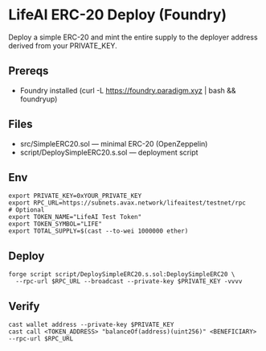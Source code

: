 # LifeAI ERC-20 Deploy (Foundry)

Deploy a simple ERC-20 and mint the entire supply to the deployer address derived from your PRIVATE_KEY.

## Prereqs

- Foundry installed (curl -L https://foundry.paradigm.xyz | bash && foundryup)

## Files

- src/SimpleERC20.sol — minimal ERC-20 (OpenZeppelin)
- script/DeploySimpleERC20.s.sol — deployment script

## Env

```
export PRIVATE_KEY=0xYOUR_PRIVATE_KEY
export RPC_URL=https://subnets.avax.network/lifeaitest/testnet/rpc
# Optional
export TOKEN_NAME="LifeAI Test Token"
export TOKEN_SYMBOL="LIFE"
export TOTAL_SUPPLY=$(cast --to-wei 1000000 ether)
```

## Deploy

```
forge script script/DeploySimpleERC20.s.sol:DeploySimpleERC20 \
  --rpc-url $RPC_URL --broadcast --private-key $PRIVATE_KEY -vvvv
```

## Verify

```
cast wallet address --private-key $PRIVATE_KEY
cast call <TOKEN_ADDRESS> "balanceOf(address)(uint256)" <BENEFICIARY> --rpc-url $RPC_URL
```
